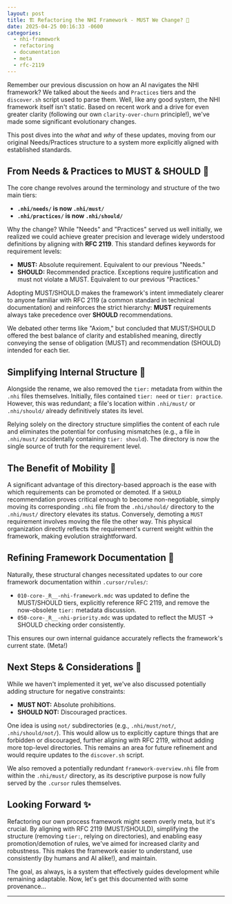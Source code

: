 ```yaml
---
layout: post
title: 🏗️ Refactoring the NHI Framework - MUST We Change? 🤔
date: 2025-04-25 00:16:33 -0600
categories:
  - nhi-framework
  - refactoring
  - documentation
  - meta
  - rfc-2119
---
```


Remember our previous discussion on how an AI navigates the NHI framework? We talked about the `Needs` and `Practices` tiers and the `discover.sh` script used to parse them. Well, like any good system, the NHI framework itself isn't static. Based on recent work and a drive for even greater clarity (following our own `clarity-over-churn` principle!), we've made some significant evolutionary changes.

This post dives into the *what* and *why* of these updates, moving from our original Needs/Practices structure to a system more explicitly aligned with established standards.

## From Needs & Practices to MUST & SHOULD 📜

The core change revolves around the terminology and structure of the two main tiers:

*   **`.nhi/needs/` is now `.nhi/must/`**
*   **`.nhi/practices/` is now `.nhi/should/`**

Why the change? While "Needs" and "Practices" served us well initially, we realized we could achieve greater precision and leverage widely understood definitions by aligning with **RFC 2119**. This standard defines keywords for requirement levels:

*   **MUST:** Absolute requirement. Equivalent to our previous "Needs."
*   **SHOULD:** Recommended practice. Exceptions require justification and must not violate a MUST. Equivalent to our previous "Practices."

Adopting MUST/SHOULD makes the framework's intent immediately clearer to anyone familiar with RFC 2119 (a common standard in technical documentation) and reinforces the strict hierarchy: **MUST** requirements always take precedence over **SHOULD** recommendations.

We debated other terms like "Axiom," but concluded that MUST/SHOULD offered the best balance of clarity and established meaning, directly conveying the sense of obligation (MUST) and recommendation (SHOULD) intended for each tier.

## Simplifying Internal Structure 🧹

Alongside the rename, we also removed the `tier:` metadata from within the `.nhi` files themselves. Initially, files contained `tier: need` or `tier: practice`. However, this was redundant; a file's location within `.nhi/must/` or `.nhi/should/` already definitively states its level.

Relying solely on the directory structure simplifies the content of each rule and eliminates the potential for confusing mismatches (e.g., a file in `.nhi/must/` accidentally containing `tier: should`). The directory is now the single source of truth for the requirement level.

## The Benefit of Mobility 🚚

A significant advantage of this directory-based approach is the ease with which requirements can be promoted or demoted. If a `SHOULD` recommendation proves critical enough to become non-negotiable, simply moving its corresponding `.nhi` file from the `.nhi/should/` directory to the `.nhi/must/` directory elevates its status. Conversely, demoting a `MUST` requirement involves moving the file the other way. This physical organization directly reflects the requirement's current weight within the framework, making evolution straightforward.

## Refining Framework Documentation 📄

Naturally, these structural changes necessitated updates to our core framework documentation within `.cursor/rules/`:

*   `010-core-_R__-nhi-framework.mdc` was updated to define the MUST/SHOULD tiers, explicitly reference RFC 2119, and remove the now-obsolete `tier:` metadata discussion.
*   `050-core-_R__-nhi-priority.mdc` was updated to reflect the MUST -> SHOULD checking order consistently.

This ensures our own internal guidance accurately reflects the framework's current state. (Meta!)

## Next Steps & Considerations 🤔

While we haven't implemented it yet, we've also discussed potentially adding structure for negative constraints:

*   **MUST NOT:** Absolute prohibitions.
*   **SHOULD NOT:** Discouraged practices.

One idea is using `not/` subdirectories (e.g., `.nhi/must/not/`, `.nhi/should/not/`). This would allow us to explicitly capture things that are forbidden or discouraged, further aligning with RFC 2119, without adding more top-level directories. This remains an area for future refinement and would require updates to the `discover.sh` script.

We also removed a potentially redundant `framework-overview.nhi` file from within the `.nhi/must/` directory, as its descriptive purpose is now fully served by the `.cursor` rules themselves.

## Looking Forward ✨

Refactoring our own process framework might seem overly meta, but it's crucial. By aligning with RFC 2119 (MUST/SHOULD), simplifying the structure (removing `tier:`, relying on directories), and enabling easy promotion/demotion of rules, we've aimed for increased clarity and robustness. This makes the framework easier to understand, use consistently (by humans and AI alike!), and maintain.

The goal, as always, is a system that effectively guides development while remaining adaptable. Now, let's get this documented with some provenance...

---
<!-- Provenance section will be added here after the first commit -->